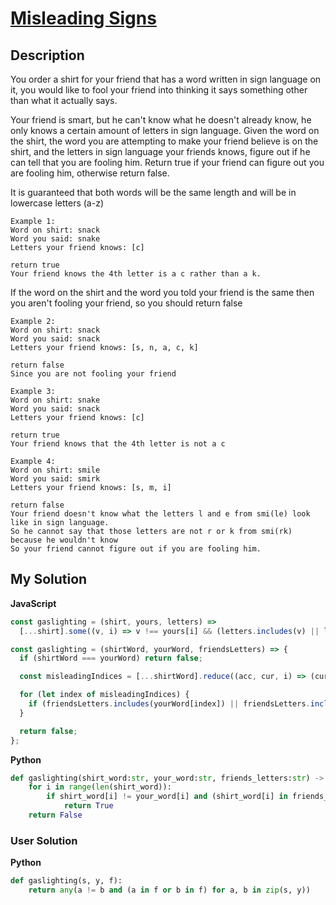 # [Misleading Signs](https://www.codewars.com/kata/65dd5b414ccda60a4be32c2a)

## Description

You order a shirt for your friend that has a word written in sign language on it, you would like to fool your friend into thinking it says something other than what it actually says.

Your friend is smart, but he can't know what he doesn't already know, he only knows a certain amount of letters in sign language. Given the word on the shirt, the word you are attempting to make your friend believe is on the shirt, and the letters in sign language your friends knows, figure out if he can tell that you are fooling him. Return true if your friend can figure out you are fooling him, otherwise return false.

It is guaranteed that both words will be the same length and will be in lowercase letters (a-z)

```
Example 1:
Word on shirt: snack
Word you said: snake
Letters your friend knows: [c]

return true
Your friend knows the 4th letter is a c rather than a k.
```

If the word on the shirt and the word you told your friend is the same then you aren't fooling your friend, so you should return false

```
Example 2:
Word on shirt: snack
Word you said: snack
Letters your friend knows: [s, n, a, c, k]

return false
Since you are not fooling your friend
```

```
Example 3:
Word on shirt: snake
Word you said: snack
Letters your friend knows: [c]

return true
Your friend knows that the 4th letter is not a c
```

```
Example 4:
Word on shirt: smile
Word you said: smirk
Letters your friend knows: [s, m, i]

return false
Your friend doesn't know what the letters l and e from smi(le) look like in sign language.
So he cannot say that those letters are not r or k from smi(rk) because he wouldn't know
So your friend cannot figure out if you are fooling him.
```

## My Solution

**JavaScript**

```js
const gaslighting = (shirt, yours, letters) =>
  [...shirt].some((v, i) => v !== yours[i] && (letters.includes(v) || letters.includes(yours[i])));
```

```js
const gaslighting = (shirtWord, yourWord, friendsLetters) => {
  if (shirtWord === yourWord) return false;

  const misleadingIndices = [...shirtWord].reduce((acc, cur, i) => (cur !== yourWord[i] ? [...acc, i] : acc), []);

  for (let index of misleadingIndices) {
    if (friendsLetters.includes(yourWord[index]) || friendsLetters.includes(shirtWord[index])) return true;
  }

  return false;
};
```

**Python**

```py
def gaslighting(shirt_word:str, your_word:str, friends_letters:str) -> bool:
    for i in range(len(shirt_word)):
        if shirt_word[i] != your_word[i] and (shirt_word[i] in friends_letters or your_word[i] in friends_letters):
            return True
    return False
```

### User Solution

**Python**

```py
def gaslighting(s, y, f):
    return any(a != b and (a in f or b in f) for a, b in zip(s, y))
```
